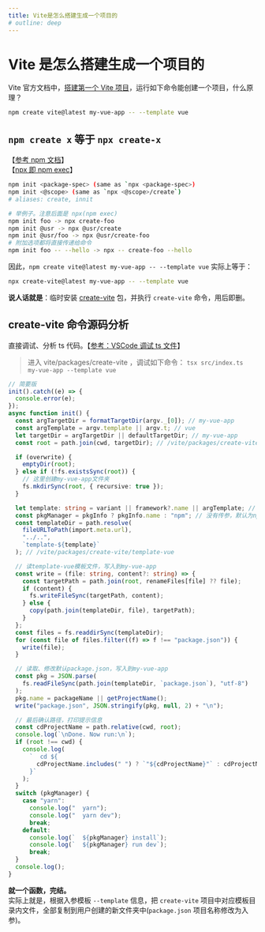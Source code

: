 ```yaml
---
title: Vite是怎么搭建生成一个项目的
# outline: deep
---
```


# Vite 是怎么搭建生成一个项目的

Vite 官方文档中，[搭建第一个 Vite 项目](https://cn.vitejs.dev/guide/#scaffolding-your-first-vite-project)，运行如下命令能创建一个项目，什么原理？

```bash
npm create vite@latest my-vue-app -- --template vue
```

## `npm create x` 等于 `npx create-x`

【[参考 npm 文档](http://nodejs.cn/npm/cli/v8/commands/npm-init/#forwarding-additional-options)】  
【[npx 即 npm exec](/node/npx.html)】

```bash
npm init <package-spec> (same as `npx <package-spec>)
npm init <@scope> (same as `npx <@scope>/create`)
# aliases: create, innit

# 举例子。注意后面是 npx(npm exec)
npm init foo -> npx create-foo
npm init @usr -> npx @usr/create
npm init @usr/foo -> npx @usr/create-foo
# 附加选项都将直接传递给命令
npm init foo -- --hello -> npx -- create-foo --hello
```

因此，`npm create vite@latest my-vue-app -- --template vue` 实际上等于：

```bash
npx create-vite@latest my-vue-app -- --template vue
```

**说人话就是**：临时安装 [create-vite](https://github.com/vitejs/vite/tree/main/packages/create-vite) 包，并执行 `create-vite` 命令，用后即删。

## create-vite 命令源码分析

直接调试、分析 ts 代码。【[参考：VSCode 调试 ts 文件](/core/typescript/tsx.html)】

> 进入 vite/packages/create-vite ，调试如下命令：
> `tsx src/index.ts my-vue-app --template vue`

```ts
// 简要版
init().catch((e) => {
  console.error(e);
});
async function init() {
  const argTargetDir = formatTargetDir(argv._[0]); // my-vue-app
  const argTemplate = argv.template || argv.t; // vue
  let targetDir = argTargetDir || defaultTargetDir; // my-vue-app
  const root = path.join(cwd, targetDir); // /vite/packages/create-vite/my-vue-app

  if (overwrite) {
    emptyDir(root);
  } else if (!fs.existsSync(root)) {
    // 这里创建my-vue-app文件夹
    fs.mkdirSync(root, { recursive: true });
  }

  let template: string = variant || framework?.name || argTemplate; // vue
  const pkgManager = pkgInfo ? pkgInfo.name : "npm"; // 没有传参，默认为npm
  const templateDir = path.resolve(
    fileURLToPath(import.meta.url),
    "../..",
    `template-${template}`
  ); // /vite/packages/create-vite/template-vue

  // 读template-vue模板文件，写入到my-vue-app
  const write = (file: string, content?: string) => {
    const targetPath = path.join(root, renameFiles[file] ?? file);
    if (content) {
      fs.writeFileSync(targetPath, content);
    } else {
      copy(path.join(templateDir, file), targetPath);
    }
  };
  const files = fs.readdirSync(templateDir);
  for (const file of files.filter((f) => f !== "package.json")) {
    write(file);
  }

  // 读取、修改默认package.json，写入到my-vue-app
  const pkg = JSON.parse(
    fs.readFileSync(path.join(templateDir, `package.json`), "utf-8")
  );
  pkg.name = packageName || getProjectName();
  write("package.json", JSON.stringify(pkg, null, 2) + "\n");

  // 最后确认路径，打印提示信息
  const cdProjectName = path.relative(cwd, root);
  console.log(`\nDone. Now run:\n`);
  if (root !== cwd) {
    console.log(
      `  cd ${
        cdProjectName.includes(" ") ? `"${cdProjectName}"` : cdProjectName
      }`
    );
  }
  switch (pkgManager) {
    case "yarn":
      console.log("  yarn");
      console.log("  yarn dev");
      break;
    default:
      console.log(`  ${pkgManager} install`);
      console.log(`  ${pkgManager} run dev`);
      break;
  }
  console.log();
}
```

**就一个函数，完结。**  
实际上就是，根据入参模板 `--template` 信息，把 `create-vite` 项目中对应模板目录内文件，全部复制到用户创建的新文件夹中(`package.json` 项目名称修改为入参)。
